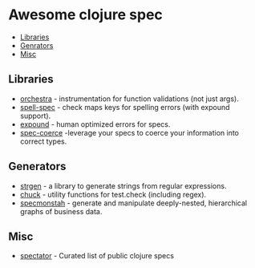 # Awesome clojure spec

* [Libraries](#Libraries)
* [Genrators](#Generators)
* [Misc](#Misc)


## Libraries

* [orchestra](https://github.com/jeaye/orchestra) - instrumentation for function validations (not just args).
* [spell-spec](https://github.com/bhauman/spell-spec) - check maps keys for spelling errors (with expound support).
* [expound](https://github.com/bhb/expound) - human optimized errors for specs.
* [spec-coerce](https://github.com/wilkerlucio/spec-coerce) -leverage your specs to coerce your information into correct types.



## Generators

* [strgen](https://github.com/miner/strgen) - a library to generate strings from regular expressions.
* [chuck](https://github.com/gfredericks/test.chuck) - utility functions for test.check (including regex).
* [specmonstah](https://github.com/reifyhealth/specmonstah) - generate and manipulate deeply-nested, hierarchical graphs of business data.

## Misc

* [spectator](https://github.com/ioRekz/spectator) - Curated list of public clojure specs

